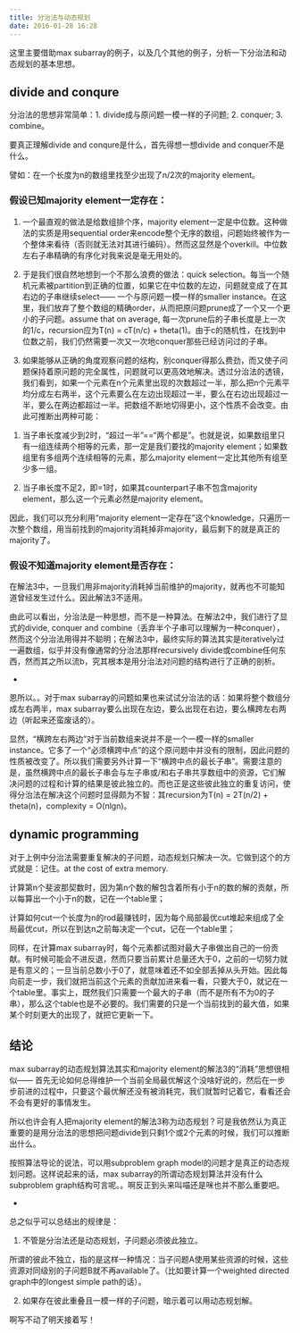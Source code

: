 ```yaml
---
title: 分治法与动态规划
date: 2016-01-28 16:28
---
```


这里主要借助max subarray的例子，以及几个其他的例子，分析一下分治法和动态规划的基本思想。

## divide and conqure
分治法的思想非常简单：1. divide成与原问题一模一样的子问题; 2. conquer; 3. combine。

要真正理解divide and conqure是什么，首先得想一想divide and conquer不是什么。

譬如：在一个长度为n的数组里找至少出现了n/2次的majority element。

### 假设已知majority element一定存在：

1. 一个最直观的做法是给数组排个序，majority element一定是中位数。这种做法的实质是用sequential order来encode整个无序的数组，问题始终被作为一个整体来看待（否则就无法对其进行编码）。然而这显然是个overkill。中位数左右子串精确的有序化对我来说是毫无用处的。

2. 于是我们很自然地想到一个不那么浪费的做法：quick selection。每当一个随机元素被partition到正确的位置，如果它在中位数的左边，问题就变成了在其右边的子串继续select—— 一个与原问题一模一样的smaller instance。在这里，我们放弃了整个数组的精确order，从而把原问题prune成了一个又一个更小的子问题。assume that on average, 每一次prune后的子串长度是上一次的1/c，recursion应为T(n) = cT(n/c) + theta(1)。由于c的随机性，在找到中位数之前，我们仍然需要一次又一次地conquer那些已经访问过的子串。

3. 如果能够从正确的角度观察问题的结构，别conquer得那么费劲，而又使子问题保持着原问题的完全属性，问题就可以更高效地解决。透过分治法的透镜，我们看到，如果一个元素在n个元素里出现的次数超过一半，那么把n个元素平均分成左右两半，这个元素要么在左边出现超过一半，要么在右边出现超过一半，要么在两边都超过一半。把数组不断地切得更小，这个性质不会改变。由此可推断出两种可能：

1) 当子串长度减少到2时，“超过一半”==“两个都是”。也就是说，如果数组里只有一组连续两个相等的元素，那一定是我们要找的majority element；如果数组里有多组两个连续相等的元素，那么majority element一定比其他所有组至少多一组。

2) 当子串长度不足2，即=1时，如果其counterpart子串不包含majority element，那么这一个元素必然是majority element。

因此，我们可以充分利用“majority element一定存在”这个knowledge，只遍历一次整个数组，用当前找到的majority消耗掉非majority，最后剩下的就是真正的majority了。

### 假设不知道majority element是否存在：

在解法3中，一旦我们用非majority消耗掉当前维护的majority，就再也不可能知道曾经发生过什么。因此解法3不适用。

由此可以看出，分治法是一种思想，而不是一种算法。在解法2中，我们进行了显式的divide, conquer and combine（丢弃半个子串可以理解为一种conquer），然而这个分治法用得并不聪明；在解法3中，最终实际的算法其实是iteratively过一遍数组，似乎并没有像通常的分治法那样recursively divide或combine任何东西，然而其之所以流b，究其根本是用分治法对问题的结构进行了正确的剖析。

-

恩所以。。对于max subarray的问题如果也来试试分治法的话：如果将整个数组分成左右两半，max subarray要么出现在左边，要么出现在右边，要么横跨左右两边（听起来还蛮废话的）。

显然，“横跨左右两边”对于当前数组来说并不是一个一模一样的smaller instance。它多了一个“必须横跨中点”的这个原问题中并没有的限制，因此问题的性质被改变了。所以我们需要另外计算一下“横跨中点的最长子串”。需要注意的是，虽然横跨中点的最长子串会与左子串或/和右子串共享数组中的资源，它们解决问题的过程和计算的结果是彼此独立的。而也正是这些彼此独立的重复访问，使得分治法在解决这个问题时显得颇为不智：其recursion为T(n) = 2T(n/2) + theta(n)，complexity = O(nlgn)。

## dynamic programming

对于上例中分治法需要重复解决的子问题，动态规划只解决一次。它做到这个的方式就是：记住。at the cost of extra memory.

计算第n个斐波那契数时，因为第n个数的解包含着所有小于n的数的解的贡献，所以每算出一个小于n的数，记在一个table里；

计算如何cut一个长度为n的rod最赚钱时，因为每个局部最优cut堆起来组成了全局最优cut，所以在到达n之前每决定一个cut，记在一个table里；

同样，在计算max subarray时，每个元素都试图对最大子串做出自己的一份贡献。有时候可能会不进反退，然而只要当前累计总量还大于0，之前的一切努力就是有意义的；一旦当前总数小于0了，就意味着还不如全部丢掉从头开始。因此每向前走一步，我们就把当前这个元素的贡献加进来看一看，只要大于0，就记在一个table里。事实上，既然我们只需要一个最大的子串（而不是所有不为0的子串），那么这个table也是不必要的。我们需要的只是一个当前找到的最大值，如果某个时刻更大的出现了，就把它更新一下。

## 结论

max subarray的动态规划算法其实和majority element的解法3的“消耗”思想很相似—— 首先无论如何总得维护一个当前全局最优解这个没啥好说的，然后在一步步前进的过程中，只要这个最优解还没有被消耗完，我们就暂时记着它，看看还会不会有更好的事情发生。

所以也许会有人把majority element的解法3称为动态规划？可是我依然认为真正重要的是用分治法的思想把问题divide到只剩1个或2个元素的时候，我们可以推断出什么。

按照算法导论的说法，可以用subproblem graph model的问题才是真正的动态规划问题。这样说起来的话，max subarray的所谓动态规划算法并没有什么subproblem graph结构可言呢。。啊反正到头来叫喵还是咪也并不那么重要吧。

-

总之似乎可以总结出的规律是：

1. 不管是分治法还是动态规划，子问题必须彼此独立。

所谓的彼此不独立，指的是这样一种情况：当子问题A使用某些资源的时候，这些资源对同级别的子问题B就不再available了。（比如要计算一个weighted directed graph中的longest simple path的话）。

2. 如果存在彼此重叠且一模一样的子问题，暗示着可以用动态规划解。

啊写不动了明天接着写！